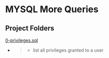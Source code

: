 # MYSQL More Queries

## Project Folders

[0-privileges.sql](0-privileges.sql)
* > * list all privileges granted to a user
